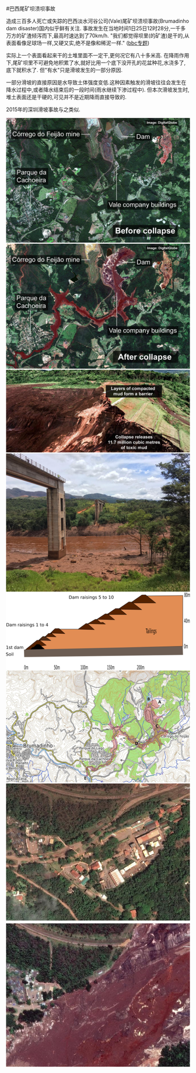 #巴西尾矿坝溃坝事故

造成三百多人死亡或失踪的巴西淡水河谷公司(Vale)尾矿坝溃坝事故(Brumadinho dam disaster)国内似乎鲜有关注. 事故发生在当地时间1日25日12时28分,一千多万方的矿渣倾泻而下,最高时速达到了70km/h. "我们都觉得坝里(的矿渣)是干的,从表面看像足球场一样,又硬又实,绝不是像和稀泥一样." ([bbc专题](https://www.bbc.co.uk/news/resources/idt-sh/brazil_dam_disaster))

实际上一个表面看起来干的土堆里面不一定干,更何况它有八十多米高. 在降雨作用下,尾矿坝里不可避免地积累了水,就好比用一个底下没开孔的花盆种花,水浇多了,底下就积水了. 但"有水"只是滑坡发生的一部分原因.

一部分滑坡的直接原因是水导致土体强度变低.这种因素触发的滑坡往往会发生在降水过程中,或者降水结束后的一段时间(雨水继续下渗过程中). 但本次滑坡发生时,堆土表面还是干硬的,可见并不是近期降雨直接导致的.





2015年的深圳滑坡事故与之类似. 

![事故前卫星图](pic/a.png)
![事故后卫星图](pic/b.png)
![现场照片:坝](pic/c.png)
![现场照片:运送矿石的通道被冲毁](pic/d.jpg)
![坝体示意图](pic/e.png)
![影响范围示意图](pic/f.jpg)
![被污泥覆盖的村庄](pic/g.jpeg)
